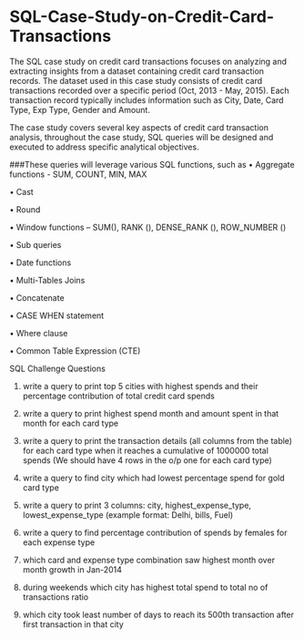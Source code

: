# SQL-Case-Study-on-Credit-Card-Transactions

The SQL case study on credit card transactions focuses on analyzing and extracting insights from a dataset containing credit card transaction records. The dataset used in this case study consists of credit card transactions recorded over a specific period (Oct, 2013 - May, 2015). Each transaction record typically includes information such as City, Date, Card Type, Exp Type, Gender and Amount.

The case study covers several key aspects of credit card transaction analysis, throughout the case study, SQL queries will be designed and executed to address specific analytical objectives. 

###These queries will leverage various SQL functions, such as
• Aggregate functions - SUM, COUNT, MIN, MAX

• Cast

• Round

• Window functions – SUM(), RANK (), DENSE_RANK (), ROW_NUMBER ()

• Sub queries

• Date functions

• Multi-Tables Joins

• Concatenate

• CASE WHEN statement

• Where clause

• Common Table Expression (CTE)


SQL Challenge Questions

1. write a query to print top 5 cities with highest spends and their percentage contribution of total credit card spends

2. write a query to print highest spend month and amount spent in that month for each card type

3. write a query to print the transaction details (all columns from the table) for each card type when it reaches a cumulative of 1000000 total spends (We should have 4 
   rows in the o/p one for each card type)

4. write a query to find city which had lowest percentage spend for gold card type

5. write a query to print 3 columns: city, highest_expense_type, lowest_expense_type (example format: Delhi, bills, Fuel)

6. write a query to find percentage contribution of spends by females for each expense type

7. which card and expense type combination saw highest month over month growth in Jan-2014

8. during weekends which city has highest total spend to total no of transactions ratio

9. which city took least number of days to reach its 500th transaction after first transaction in that city





 


